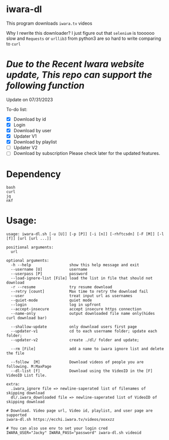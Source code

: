 # iwara-dl

This program downloads `iwara.tv` videos


Why I rewrite this downloader? I just figure out that `selenium` is toooooo slow and `Requests` or `urllib3` from python3 are so hard to write comparing to `curl`

# *Due to the Recent Iwara website update, This repo can support the following function*

Update on 07/31/2023

To-do list:
- [x] Download by id
- [x] Login
- [x] Download by user
- [x] Updater V1
- [x] Download by playlist
- [ ] Updater V2
- [ ] Download by subscription
Please check later for the updated features.

# Dependency
```
bash
curl
jq
nkf
```

# Usage:
```
usage: iwara-dl.sh [-u [U]] [-p [P]] [-i [n]] [-rhftcsdn] [-F [M]] [-l [f]] [url [url ...]]

positional arguments:
  url

optional arguments:
  -h --help                 show this help message and exit
  --username [U]            username
  --userpass [P]            password
  --load-ignore-list [File] load the list in file that should not download
  -r --resume               try resume download
  --retry [count]           Max time to retry the download fail
  --user                    treat input url as usernames
  --quiet-mode              quiet mode
  --login                   log in upfront
  --accept-insecure         accept insecure https connection
  --name-only               output downloaded file name only(hides curl download bar)

  --shallow-update          only download users first page
  --updater-v1              cd to each username folder; update each folder;
  --updater-v2              create ./dl/ folder and update;

  --rm [File]               add a name to iwara ignore list and delete the file

  --follow  [M]             Download videos of people you are following. M:MaxPage
  --dl-list [f]             Download using the VideoID in the [F] VideoID List file.

extra:
  .iwara_ignore file => newline-saperated list of filenames of skipping download
  dl/.iwara_downloaded file => newline-saperated list of VideoID of skipping download
```

```
# Download. Video page url, Video id, playlist, and user page are supported
iwara-dl.sh https://ecchi.iwara.tv/videos/ooxxzz

# You can also use env to set your login cred
IWARA_USER="Jacky" IWARA_PASS="password" iwara-dl.sh videoid
```
